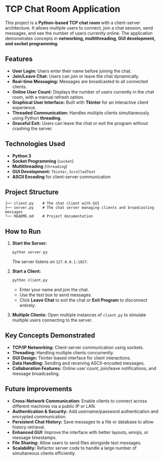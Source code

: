 # TCP Chat Room Application

This project is a **Python-based TCP chat room** with a client-server architecture. It allows multiple users to connect, join a chat session, send messages, and see the number of users currently online. The application demonstrates concepts in **networking, multithreading, GUI development, and socket programming**.

## Features

* **User Login:** Users enter their name before joining the chat.
* **Join/Leave Chat:** Users can join or leave the chat dynamically.
* **Real-time Messaging:** Messages are broadcasted to all connected clients.
* **Online User Count:** Displays the number of users currently in the chat room, with a manual refresh option.
* **Graphical User Interface:** Built with **Tkinter** for an interactive client experience.
* **Threaded Communication:** Handles multiple clients simultaneously using Python **threading**.
* **Graceful Exit:** Users can leave the chat or exit the program without crashing the server.

## Technologies Used

* **Python 3**
* **Socket Programming** (`socket`)
* **Multithreading** (`threading`)
* **GUI Development:** `Tkinter`, `ScrolledText`
* **ASCII Encoding** for client-server communication

## Project Structure

```
├── client.py    # The chat client with GUI
├── server.py    # The chat server managing clients and broadcasting messages
└── README.md    # Project documentation
```

## How to Run

1. **Start the Server:**

   ```bash
   python server.py
   ```

   The server listens on `127.0.0.1:1027`.

2. **Start a Client:**

   ```bash
   python client.py
   ```

   * Enter your name and join the chat.
   * Use the text box to send messages.
   * Click **Leave Chat** to exit the chat or **Exit Program** to disconnect entirely.

3. **Multiple Clients:**
   Open multiple instances of `client.py` to simulate multiple users connecting to the server.

## Key Concepts Demonstrated

* **TCP/IP Networking:** Client-server communication using sockets.
* **Threading:** Handling multiple clients concurrently.
* **GUI Design:** Tkinter-based interface for client interactions.
* **Data Handling:** Sending and receiving ASCII-encoded messages.
* **Collaboration Features:** Online user count, join/leave notifications, and message broadcasting.

## Future Improvements

* **Cross-Network Communication:** Enable clients to connect across different machines via a public IP or LAN.
* **Authentication & Security:** Add username/password authentication and encrypted communication.
* **Persistent Chat History:** Save messages to a file or database to allow history retrieval.
* **Enhanced GUI:** Improve the interface with better layouts, emojis, or message timestamps.
* **File Sharing:** Allow users to send files alongside text messages.
* **Scalability:** Refactor server code to handle a large number of simultaneous clients efficiently.
